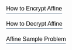 <html>
  <head>
    <title>Title of the document</title>
    <style>
      .modal {
        display: none;
        position: fixed;
        z-index: 8;
        left: 0;
        top: 0;
        width: 100%;
        height: 100%;
        overflow: auto;
        background-color: rgb(0, 0, 0);
        background-color: rgba(0, 0, 0, 0.4);
      }
      p {
        color: black;
      }
      .modal-content {
        margin: 50px auto;
        border: 1px solid #999;
        width: 60%;
      }
      h2,
      p {
        margin: 0 0 20px;
        font-weight: 400;
        color: black;
      }
      span {
        color: #9E79AB;
        display: block;
        padding: 0 0 5px;
      }
      form {
        padding: 25px;
        margin: 25px;
        box-shadow: 0 2px 5px #f5f5f5;
        background: #eee;
      }
      input,
      textarea {
        width: 90%;
        padding: 10px;
        margin-bottom: 20px;
        border: 1px solid #1c87c9;
        outline: none;
      }
      .contact-form button {
        width: 100%;
        padding: 10px;
        border: none;
        background: #1c87c9;
        font-size: 16px;
        font-weight: 400;
        color: #fff;
      }
      button:hover {
        background: #2371a0;
      }
      .close {
        color: #aaa;
        float: right;
        font-size: 28px;
        font-weight: bold;
      }
      .close:hover,
      .close:focus {
        color: black;
        text-decoration: none;
        cursor: pointer;
      }
      button.button {
        background: none;
        border-top: none;
        outline: none;
        border-right: none;
        border-left: none;
        border-bottom: #02274a 1px solid;
        padding: 0 0 3px 0;
        font-size: 16px;
        cursor: pointer;
      }
      button.button:hover {
        border-bottom: #a99567 1px solid;
        color: #a99567;
      }
    </style>
  </head>
  <body>
    <p>
      <button class="button" data-modal="modalOne">How to Encrypt Affine</button>
    </p>
    <p>
      <button class="button" data-modal="modalTwo">How to Decrypt Affine</button>
    </p>
    <p>
      <button class="button" data-modal="modalThree">Affine Sample Problem</button>
    </p>
    <div id="modalOne" class="modal">
      <div class="modal-content">
        <div style="color: black" class="contact-form">
          <a class="close">&times;</a>
          <form action="/">
            <h2>How to Encrypt Affine</h2>
            <p style="color: black">
            Encryption uses a classic alphabet, and two integers, called coefficients or keys A and B, these are the parameters of the affine function Ax+B (which is a straight line/linear equation).</p>

<p style="color: black">Example: Encrypt DCODE with the keys A=5, B=3 and the English/latin alphabet ABCDEFGHIJKLMNOPQRSTUVWXYZ.</p>

<p style="color: black">For each letter of the alphabet is associated to the value of its position in the alphabet (starting at 0).</p>

<p style="color: black">Example: By default, A=0, B=1, …, Z=25, it is possible (but not recommended) to use A=1, …, Y=25, Z=0 using the alphabet ZABCDEFGHIJKLMNOPQRSTUVWXY.</p>

<p style="color: black">For each letter of value x of the plain text, is associated a value y, result of the affine function y = A * x + B mod 26 (with 26 the alphabet size). Each computed value y corresponds to a letter with the same position in the alphabet, it is the ciphered letter. The Affine ciphertext is the replacement of all the letters by the new ones.
            </p>
          </form>
        </div>
      </div>
    </div>
    <div id="modalTwo" class="modal">
      <div class="modal-content">
        <div style="color: black" class="contact-form">
          <span class="close">&times;</span>
          <form action="/">
            <h2>How to Decrypt Affine</h2>
            <p style="color: black">
            Affine decryption requires to know the two keys A and B (the one from encryption) and the used alphabet.</p>

<p style="color: black">Example: Decrypt the ciphered message SNVSX with keys A=5 and B=3</p>

<p style="color: black">For each letter of the alphabet, associate the value of its position in the alphabet.</p>

<p style="color: black">Example: The alphabet ABCDEFGHIJKLMNOPQRSTUVWXYZ, starting at 0 gives A=0, B=1, …, Z=25.</p>

<p style="color: black">Each letter of value y of the message corresponds to a value x, result of the inverse function x = A′ × (y − B) mod 26 (with 26 the alphabet size)</p>

<p style="color: black">The value A′ is an integer such as A × A′ = 1 mod 26 (with 26 the alphabet size). To find A′, calculate its modular inverse.</p>

<p style="color: black">Example: A coefficient A′ for A =5 with an alphabet size of 26 is 21 because 5 * 21 = 105 ≡ 1 mod 26.
For S (y = 18), x = A′ × (18 − B) = 21 × (18 − 3) ≡ 315 mod 26 = 3 For each value x, associate the letter with the same position in the alphabet: the coded letter. The plain text is the replacement of all characters with calculated new letters.</p>

<p style="color: black">Example: For S (x = 3) associate the letter at position 3: D, etc. The original plain text is DCODE.
 </p>
          </form>
        </div>
      </div>
    </div>
    <div id="modalThree" class="modal">
      <div class="modal-content">
        <div style="color: black" class="contact-form">
          <span class="close">&times;</span>
          <form action="/">
            <h2>Affine Sample Problem</h2>
            <div style='transform: scale(0.65); position: relative; top: -100px;'>
  <h2 style="color: black;">Encrypt the sample text SECRET WORD using A coefficient 3 and B coefficient 1!</h2><br>
  <p style="color: black;">Choose the best answer:</p><br>
  <hr />
  <div id='block-11' style='padding: 1px;'>
    <label for='option-11' style=' padding: 5px; font-size: 1.5rem; color: black;'>
      <input type='radio' name='option' value='DNHANG PRAK' id='option-11' style='transform: scale(1.6); margin-top: -2px;' />
      DNHANG PRAK</label>
    <span id='result-11'></span>
  </div>
  <hr />

  <div id='block-12' style='padding: 1px;'>
    <label for='option-12' style=' padding: 5px; font-size: 1.5rem; color: black;'>
      <input type='radio' name='option' value='DEHANG ERAK' id='option-12' style='transform: scale(1.6); margin-top: -2px;' />
      DEHANG ERAK</label>
    <span id='result-12'></span>
  </div>
  <hr />

  <div id='block-13' style='padding: 1px;'>
    <label for='option-13' style=' padding: 5px; font-size: 1.5rem; color: black;'>
      <input type='radio' name='option' value='DNHAG PRA' id='option-13' style='transform: scale(1.6);  margin-top: -2px;' />
      DNHAG PRA</label>
    <span id='result-13'></span>
  </div>
  <hr />

  <div id='block-14' style='padding: 1px;'>
    <label for='option-14' style=' padding: 5px; font-size: 1.5rem; color: black;'>
      <input type='radio' name='option' value='WNHANG PWAK' id='option-14' style='transform: scale(1.6); margin-top: -2px;' />
      WNHANG PWAK</label>
    <span id='result-14'></span>
  </div>
  <hr />
  <button type='button' onclick='displayAnswer1()' style='width: 100px; height: 40px; border-radius: 3px; background-color: lightblue; font-weight: 700;'>Submit</button>
</div>
<a id='showanswer1'></a>
          </form>
        </div>
      </div>
    </div>
    <script>
      let modalBtns = [...document.querySelectorAll(".button")];
      modalBtns.forEach(function (btn) {
        btn.onclick = function () {
          let modal = btn.getAttribute("data-modal");
          document.getElementById(modal).style.display = "block";
        };
      });
      let closeBtns = [...document.querySelectorAll(".close")];
      closeBtns.forEach(function (btn) {
        btn.onclick = function () {
          let modal = btn.closest(".modal");
          modal.style.display = "none";
        };
      });
      window.onclick = function (event) {
        if (event.target.className === "modal") {
          event.target.style.display = "none";
        }
      };
      //    The function evaluates the answer and displays result
  function displayAnswer1() {
    if (document.getElementById('option-11').checked) {
      document.getElementById('block-11').style.border = '3px solid limegreen'
      document.getElementById('result-11').style.color = 'limegreen'
      document.getElementById('result-11').innerHTML = 'Correct!'
    }
    if (document.getElementById('option-12').checked) {
      document.getElementById('block-12').style.border = '3px solid red'
      document.getElementById('result-12').style.color = 'red'
      document.getElementById('result-12').innerHTML = 'Incorrect!'
      showCorrectAnswer1()
    }
    if (document.getElementById('option-13').checked) {
      document.getElementById('block-13').style.border = '3px solid red'
      document.getElementById('result-13').style.color = 'red'
      document.getElementById('result-13').innerHTML = 'Incorrect!'
      showCorrectAnswer1()
    }
    if (document.getElementById('option-14').checked) {
      document.getElementById('block-14').style.border = '3px solid red'
      document.getElementById('result-14').style.color = 'red'
      document.getElementById('result-14').innerHTML = 'Incorrect!'
      showCorrectAnswer1()
    }
  }
  // the functon displays the link to the correct answer
  function showCorrectAnswer1() {
    let showAnswer1 = document.createElement('p')
    showAnswer1.innerHTML = 'Show Correct Answer'
    showAnswer1.style.position = 'relative'
    showAnswer1.style.top = '-180px'
    showAnswer1.style.fontSize = '1.75rem'
    document.getElementById('showanswer1').appendChild(showAnswer1)
    showAnswer1.addEventListener('click', () => {
      document.getElementById('block-11').style.border = '3px solid limegreen'
      document.getElementById('result-11').style.color = 'limegreen'
      document.getElementById('result-11').innerHTML = 'Correct!'
      document.getElementById('showanswer1').removeChild(showAnswer1)
    })
  }
    </script>
  </body>
</html>
